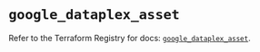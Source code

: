 # `google_dataplex_asset`

Refer to the Terraform Registry for docs: [`google_dataplex_asset`](https://registry.terraform.io/providers/hashicorp/google/5.41.0/docs/resources/dataplex_asset).
